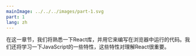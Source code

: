 ```yaml
---
mainImage: ../../../images/part-1.svg
part: 1
lang: zh
---
```


<div class="intro">

<!-- In this part, we will familiarize ourselves with the React-library, which we will be using to write the code that runs in the browser. We will also look at some features of JavaScript that are important for understanding React.-->
在这一章节，我们将熟悉一下React库，并用它来编写在浏览器中运行的代码。我们还将学习一下JavaScript的一些特性，这些特性对理解React很重要。

</div>
